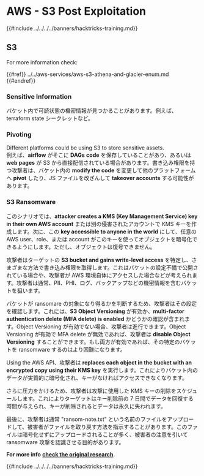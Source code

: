 # AWS - S3 Post Exploitation

{{#include ../../../../banners/hacktricks-training.md}}

## S3

For more information check:

{{#ref}}
../../aws-services/aws-s3-athena-and-glacier-enum.md
{{#endref}}

### Sensitive Information

バケット内で可読状態の機密情報が見つかることがあります。例えば、terraform state シークレットなど。

### Pivoting

Different platforms could be using S3 to store sensitive assets.\
例えば、**airflow** がそこに **DAGs** **code** を保存していることがあり、あるいは **web pages** が S3 から直接配信されている場合があります。書き込み権限を持つ攻撃者は、バケット内の **modify the code** を変更して他のプラットフォームへ **pivot** したり、JS ファイルを改ざんして **takeover accounts** する可能性があります。

### S3 Ransomware

このシナリオでは、**attacker creates a KMS (Key Management Service) key in their own AWS account** または別の侵害されたアカウントで KMS キーを作成します。次に、この **key accessible to anyone in the world** にして、任意の AWS user、role、または account がこのキーを使ってオブジェクトを暗号化できるようにします。ただし、オブジェクトは復号できません。

攻撃者はターゲットの **S3 bucket and gains write-level access** を特定し、さまざまな方法で書き込み権限を取得します。これはバケットの設定不備で公開されている場合や、攻撃者が AWS 環境自体にアクセスした場合などが考えられます。攻撃者は通常、PII、PHI、ログ、バックアップなどの機密情報を含むバケットを狙います。

バケットが ransomare の対象になり得るかを判断するため、攻撃者はその設定を確認します。これには、**S3 Object Versioning** が有効か、**multi-factor authentication delete (MFA delete) is enabled** かどうかの確認が含まれます。Object Versioning が有効でない場合、攻撃者は進行できます。Object Versioning が有効で MFA delete が無効であれば、攻撃者は **disable Object Versioning** することができます。もし両方が有効であれば、その特定のバケットを ransomware するのはより困難になります。

Using the AWS API、攻撃者は **replaces each object in the bucket with an encrypted copy using their KMS key** を実行します。これによりバケット内のデータが実質的に暗号化され、キーがなければアクセスできなくなります。

さらに圧力をかけるため、攻撃者は攻撃に使用した KMS キーの削除をスケジュールします。これによりターゲットはキー削除前の 7 日間でデータを回復する時間が与えられ、キーが削除されるとデータは永久に失われます。

最後に、攻撃者は通常 "ransom-note.txt" という名前のファイルをアップロードして、被害者がファイルを取り戻す方法を指示することがあります。このファイルは暗号化せずにアップロードされることが多く、被害者の注意を引いて ransomware 攻撃を認識させる目的があります。

**For more info** [**check the original research**](https://rhinosecuritylabs.com/aws/s3-ransomware-part-1-attack-vector/)**.**

{{#include ../../../../banners/hacktricks-training.md}}
